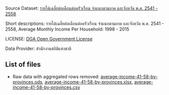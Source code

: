 Source Dataset: [รายได้เฉลี่ยต่อเดือนต่อครัวเรือน จำแนกตามภาค และจังหวัด พ.ศ. 2541 - 2558](https://data.go.th/DatasetDetail.aspx?id=7049410f-5bb8-4c75-9e94-112ca18b63e2)

Short descriptions: รายได้เฉลี่ยต่อเดือนต่อครัวเรือน จำแนกตามภาค และจังหวัด พ.ศ. 2541 - 2558, Average Monthly Income Per Household: 1998 - 2015

LICENSE: [DGA Open Government License](https://data.go.th/TermsAndConditions.aspx)

Data Provider: สำนักงานสถิติแห่งชาติ

## List of files

* Raw data with aggregated rows removed: [average-income-41-58-by-provinces.ods](average-income-41-58-by-provinces.ods), [average-income-41-58-by-provinces.xlsx](average-income-41-58-by-provinces.xlsx), [average-income-41-58-by-provinces.csv](average-income-41-58-by-provinces.csv)


